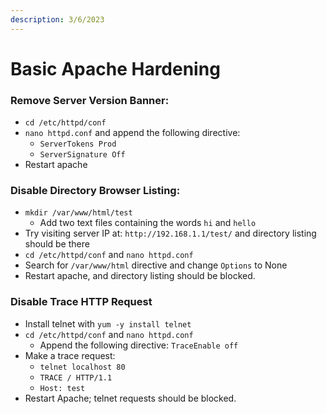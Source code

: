 ```yaml
---
description: 3/6/2023
---
```


# Basic Apache Hardening

### Remove Server Version Banner:

* `cd /etc/httpd/conf`
* `nano httpd.conf` and append the following directive:
  * `ServerTokens Prod`
  * `ServerSignature Off`
* Restart apache

### Disable Directory Browser Listing:

* `mkdir /var/www/html/test`
  * Add two text files containing the words `hi` and `hello`
* Try visiting server IP at: `http://192.168.1.1/test/` and directory listing should be there
* `cd /etc/httpd/conf` and `nano httpd.conf`
* Search for `/var/www/html` directive and change `Options` to None
* Restart apache, and directory listing should be blocked.

### Disable Trace HTTP Request

* Install telnet with `yum -y install telnet`
* `cd /etc/httpd/conf` and `nano httpd.conf`
  * Append the following directive: `TraceEnable off`
* Make a trace request:
  * `telnet localhost 80`
  * `TRACE / HTTP/1.1`
  * `Host: test`
* Restart Apache; telnet requests should be blocked.
